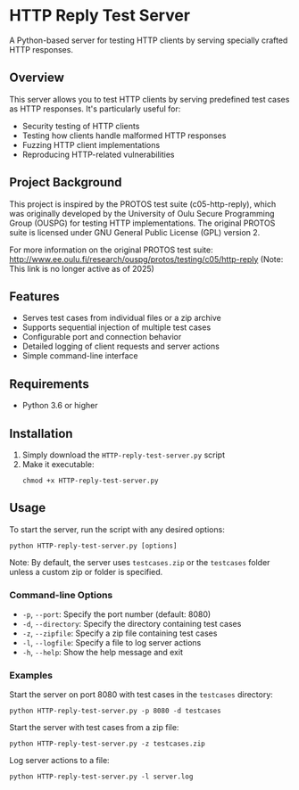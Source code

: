 # HTTP Reply Test Server

A Python-based server for testing HTTP clients by serving specially crafted HTTP responses.

## Overview

This server allows you to test HTTP clients by serving predefined test cases as HTTP responses. It's particularly useful for:

- Security testing of HTTP clients
- Testing how clients handle malformed HTTP responses
- Fuzzing HTTP client implementations
- Reproducing HTTP-related vulnerabilities

## Project Background

This project is inspired by the PROTOS test suite (c05-http-reply), which was originally developed by the University of Oulu Secure Programming Group (OUSPG) for testing HTTP implementations. The original PROTOS suite is licensed under GNU General Public License (GPL) version 2.

For more information on the original PROTOS test suite:
http://www.ee.oulu.fi/research/ouspg/protos/testing/c05/http-reply
(Note: This link is no longer active as of 2025)

## Features

- Serves test cases from individual files or a zip archive
- Supports sequential injection of multiple test cases
- Configurable port and connection behavior
- Detailed logging of client requests and server actions
- Simple command-line interface

## Requirements

- Python 3.6 or higher

## Installation

1. Simply download the `HTTP-reply-test-server.py` script
2. Make it executable:
   ```
   chmod +x HTTP-reply-test-server.py
   ```

## Usage

To start the server, run the script with any desired options:
```
python HTTP-reply-test-server.py [options]
```
Note: By default, the server uses `testcases.zip` or the `testcases` folder unless a custom zip or folder is specified.

### Command-line Options

- `-p`, `--port`: Specify the port number (default: 8080)
- `-d`, `--directory`: Specify the directory containing test cases
- `-z`, `--zipfile`: Specify a zip file containing test cases
- `-l`, `--logfile`: Specify a file to log server actions
- `-h`, `--help`: Show the help message and exit

### Examples

Start the server on port 8080 with test cases in the `testcases` directory:
```
python HTTP-reply-test-server.py -p 8080 -d testcases
```

Start the server with test cases from a zip file:
```
python HTTP-reply-test-server.py -z testcases.zip
```

Log server actions to a file:
```
python HTTP-reply-test-server.py -l server.log
```


